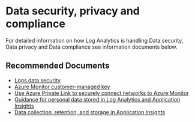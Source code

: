 <properties
pageTitle="Data security, privacy and compliance"
description="Data security, privacy and compliance"
service="microsoft.operationalinsights"
resource="workspaces"
symptomID=""
infoBubbleText=""
authors="meirm"
ms.author="meirm"
displayorder="9"
selfHelpType="generic"
supportTopicIds="32690787"
resourceTags=""
productPesIds="15725"
cloudEnvironments="Public, Fairfax, usnat, ussec"
articleId="operationalinsights-generalloganalytics-compliance"
ownershipId="AzureMonitoring_LogAnalytics"
/>


# Data security, privacy and compliance
For detailed information on how Log Analytics is handling Data security, Data privacy and Data compliance see information documents below. 

## **Recommended Documents** 
* [Logs data security](https://docs.microsoft.com/azure/azure-monitor/platform/data-security)
* [Azure Monitor customer-managed key](https://docs.microsoft.com/azure/azure-monitor/platform/customer-managed-keys)
* [Use Azure Private Link to securely connect networks to Azure Monitor](https://docs.microsoft.com/azure/azure-monitor/platform/private-link-security)
* [Guidance for personal data stored in Log Analytics and Application Insights](https://docs.microsoft.com/azure/azure-monitor/platform/personal-data-mgmt)
* [Data collection, retention, and storage in Application Insights](https://docs.microsoft.com/azure/azure-monitor/app/data-retention-privacy)